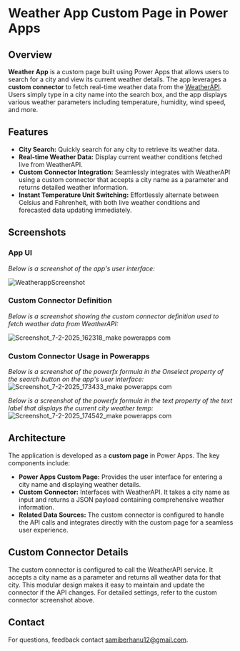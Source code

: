 
# Weather App Custom Page in Power Apps

## Overview
**Weather App** is a custom page built using Power Apps that allows users to search for a city and view its current weather details. The app leverages a **custom connector** to fetch real-time weather data from the [WeatherAPI](https://www.weatherapi.com/). Users simply type in a city name into the search box, and the app displays various weather parameters including temperature, humidity, wind speed, and more.

## Features
- **City Search:** Quickly search for any city to retrieve its weather data.
- **Real-time Weather Data:** Display current weather conditions fetched live from WeatherAPI.
- **Custom Connector Integration:** Seamlessly integrates with WeatherAPI using a custom connector that accepts a city name as a parameter and returns detailed weather information.
- **Instant Temperature Unit Switching:** Effortlessly alternate between Celsius and Fahrenheit, with both live weather conditions and forecasted data updating immediately.

## Screenshots
### App UI
*Below is a screenshot of the app's user interface:*

![WeatherappScreenshot](https://github.com/user-attachments/assets/b8f3e69c-3be4-4264-ad3e-760a4e24ab01)


### Custom Connector Definition
*Below is a screenshot showing the custom connector definition used to fetch weather data from WeatherAPI:*

![Screenshot_7-2-2025_162318_make powerapps com](https://github.com/user-attachments/assets/ebed73c6-7426-419a-8fe9-c5b2041ec1bf)

### Custom Connector Usage in Powerapps
*Below is a screenshot of the powerfx formula in the Onselect property of the search button on the app's user interface:*
![Screenshot_7-2-2025_173433_make powerapps com](https://github.com/user-attachments/assets/86bde506-171e-411c-9119-4e5c42d973eb)

*Below is a screenshot of the powerfx formula in the text property of the text label that displays the current city weather temp:*
![Screenshot_7-2-2025_174542_make powerapps com](https://github.com/user-attachments/assets/f16fc7a3-84fe-4f33-baf7-53d1ea5cfb1b)


## Architecture
The application is developed as a **custom page** in Power Apps. The key components include:

- **Power Apps Custom Page:** Provides the user interface for entering a city name and displaying weather details.
- **Custom Connector:** Interfaces with WeatherAPI. It takes a city name as input and returns a JSON payload containing comprehensive weather information.
- **Related Data Sources:** The custom connector is configured to handle the API calls and integrates directly with the custom page for a seamless user experience.


## Custom Connector Details
The custom connector is configured to call the WeatherAPI service. It accepts a city name as a parameter and returns all weather data for that city. This modular design makes it easy to maintain and update the connector if the API changes. For detailed settings, refer to the custom connector screenshot above.



## Contact
For questions, feedback contact [samiberhanu12@gmail.com](mailto:samiberhanu12@gmail.com).
